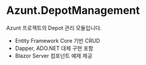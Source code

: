 # Azunt.DepotManagement

Azunt 프로젝트의 Depot 관리 모듈입니다.

- Entity Framework Core 기반 CRUD
- Dapper, ADO.NET 대체 구현 포함
- Blazor Server 컴포넌트 예제 제공
